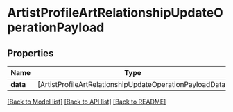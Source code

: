 # ArtistProfileArtRelationshipUpdateOperationPayload

## Properties
Name | Type | Description | Notes
------------ | ------------- | ------------- | -------------
**data** | [ArtistProfileArtRelationshipUpdateOperationPayloadData] |  | 

[[Back to Model list]](../README.md#documentation-for-models) [[Back to API list]](../README.md#documentation-for-api-endpoints) [[Back to README]](../README.md)


